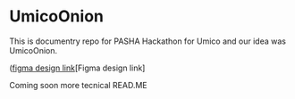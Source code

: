 # UmicoOnion
This is documentry repo for PASHA Hackathon for Umico and our idea was UmicoOnion. 

([figma design link](https://www.figma.com/file/j8u8hDVBGPicxz1Fb28SR1/Untitled?type=design&node-id=0%3A1&mode=design&t=eSuJkEUP7jOS9OhA-1)[Figma design link]



Coming soon more tecnical READ.ME
